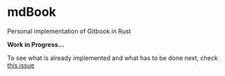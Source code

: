 # mdBook

Personal implementation of Gitbook in Rust

**Work in Progress...**

To see what is already implemented and what has to be done next, check [this issue](#1)
